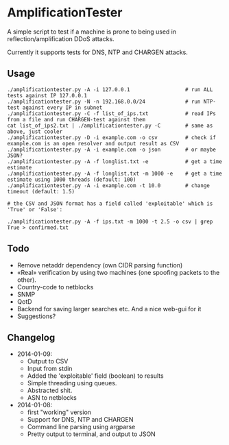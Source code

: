 AmplificationTester
===================

A simple script to test if a machine is prone to being used in reflection/amplification DDoS attacks.

Currently it supports tests for DNS, NTP and CHARGEN attacks.

Usage
-----

    ./amplificationtester.py -A -i 127.0.0.1                  # run ALL tests against IP 127.0.0.1
    ./amplificationtester.py -N -n 192.168.0.0/24             # run NTP-test against every IP in subnet
    ./amplificationtester.py -C -f list_of_ips.txt            # read IPs from a file and run CHARGEN-test against them
    cat list_of_ips2.txt | ./amplificationtester.py -C        # same as above, just cooler
    ./amplificationtester.py -D -i example.com -o csv         # check if example.com is an open resolver and output result as CSV
    ./amplificationtester.py -A -i example.com -o json        # or maybe JSON?
    ./amplificationtester.py -A -f longlist.txt -e            # get a time estimate 
    ./amplificationtester.py -A -f longlist.txt -m 1000 -e    # get a time estimate using 1000 threads (default: 100)
    ./amplificationtester.py -A -i example.com -t 10.0        # change timeout (default: 1.5)

    # the CSV and JSON format has a field called 'exploitable' which is 'True' or 'False':

    ./amplificationtester.py -A -f ips.txt -m 1000 -t 2.5 -o csv | grep True > confirmed.txt

Todo
----
- Remove netaddr dependency (own CIDR parsing function)
- «Real» verification by using two machines (one spoofing packets to the other).
- Country-code to netblocks
- SNMP
- QotD
- Backend for saving larger searches etc. And a nice web-gui for it
- Suggestions?

Changelog
--------
- 2014-01-09: 
  - Output to CSV
  - Input from stdin
  - Added the 'exploitable' field (boolean) to results
  - Simple threading using queues.
  - Abstracted shit.
  - ASN to netblocks
- 2014-01-08:
  - first "working" version
  - Support for DNS, NTP and CHARGEN
  - Command line parsing using argparse
  - Pretty output to terminal, and output to JSON
